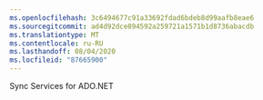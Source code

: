```yaml
---
ms.openlocfilehash: 3c6494677c91a33692fdad6bdeb8d99aafb8eae6
ms.sourcegitcommit: ad4d92dce894592a259721a1571b1d8736abacdb
ms.translationtype: MT
ms.contentlocale: ru-RU
ms.lasthandoff: 08/04/2020
ms.locfileid: "87665900"
---
```

Sync Services for ADO.NET
